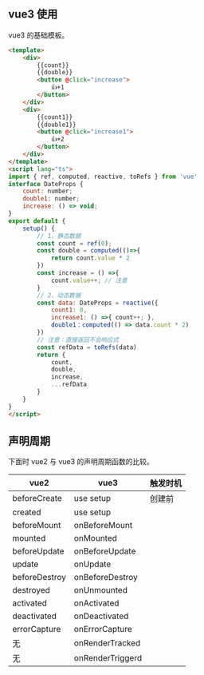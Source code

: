 ## vue3 使用

vue3 的基础模板。

```html
<template>
	<div>
        {{count}}
        {{double}}
        <button @click="increase">
     		👍+1
        </button>
    </div>
    <div>
        {{count1}}
        {{double1}}
        <button @click="increase1">
     		👍+2
        </button>
    </div>
</template>
<script lang="ts">
import { ref, computed, reactive, toRefs } from 'vue'
interface DateProps {
    count: number;
    double1: number;
    increase: () => void;
}
export default {
    setup() {
        // 1、静态数据
		const count = ref(0);
        const double = computed(()=>{
            return count.value * 2
        })
        const increase = () =>{
            count.value++; // 注意
        }
        // 2、动态数据
        const data: DateProps = reactive({
            count1: 0,
            increase1: () =>{ count++; },
            double1：computed(() => data.count * 2)
        })
    	// 注意：直接返回不会响应式
    	const refData = toRefs(data)
        return {
            count,
            double,
            increase,
    		...refData
        }
    }
}
</script>
```





## 声明周期

下面时 vue2 与 vue3 的声明周期函数的比较。

| vue2          | vue3             | 触发时机 |
| ------------- | ---------------- | -------- |
| beforeCreate  | use setup        |  创建前   |
| created       | use setup        |          |
| beforeMount   | onBeforeMount    |          |
| mounted       | onMounted        |          |
| beforeUpdate  | onBeforeUpdate   |          |
| update        | onUpdate         |          |
| beforeDestroy | onBeforeDestroy  |          |
| destroyed     | onUnmounted      |          |
| activated     | onActivated      |          |
| deactivated   | onDeactivated    |          |
| errorCapture  | onErrorCapture   |          |
| 无            | onRenderTracked  |          |
| 无            | onRenderTriggerd |          |


<comment-comment/> 
